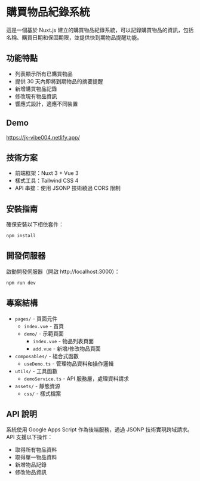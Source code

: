 # 購買物品紀錄系統

這是一個基於 Nuxt.js 建立的購買物品紀錄系統，可以記錄購買物品的資訊，包括名稱、購買日期和保固期限，並提供快到期物品提醒功能。

## 功能特點

- 列表顯示所有已購買物品
- 提供 30 天內即將到期物品的摘要提醒
- 新增購買物品記錄
- 修改現有物品資訊
- 響應式設計，適應不同裝置

## Demo

https://jk-vibe004.netlify.app/

## 技術方案

- 前端框架：Nuxt 3 + Vue 3
- 樣式工具：Tailwind CSS 4
- API 串接：使用 JSONP 技術繞過 CORS 限制

## 安裝指南

確保安裝以下相依套件：

```bash
npm install
```

## 開發伺服器

啟動開發伺服器（開啟 http://localhost:3000）：

```bash
npm run dev
```

## 專案結構

- `pages/` - 頁面元件
  - `index.vue` - 首頁
  - `demo/` - 示範頁面
    - `index.vue` - 物品列表頁面
    - `add.vue` - 新增/修改物品頁面
- `composables/` - 組合式函數
  - `useDemo.ts` - 管理物品資料和操作邏輯
- `utils/` - 工具函數
  - `demoService.ts` - API 服務層，處理資料請求
- `assets/` - 靜態資源
  - `css/` - 樣式檔案

## API 說明

系統使用 Google Apps Script 作為後端服務，通過 JSONP 技術實現跨域請求。API 支援以下操作：

- 取得所有物品資料
- 取得單一物品資料
- 新增物品記錄
- 修改物品資訊
